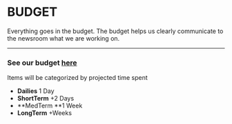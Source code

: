 # BUDGET

Everything goes in the budget. The budget helps us clearly communicate to the newsroom what we are working on.

---

### See our budget [here](https://docs.google.com/document/d/10IjQHa4fKUplgKFnCy_2PN-2xeS2Ns22GATv8UlkgUU/edit?usp=sharing)

Items will be categorized by projected time spent

* **Dailies**  1 Day 
* **ShortTerm**  +2 Days 
* **MedTerm **1 Week
* **LongTerm** +Weeks



